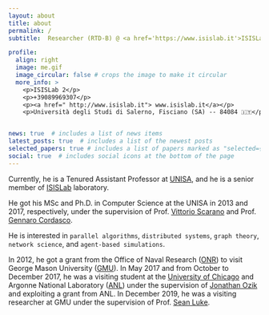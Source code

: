 ```yaml
---
layout: about
title: about
permalink: /
subtitle:  Researcher (RTD-B) @ <a href='https://www.isislab.it'>ISISLab</a>, <a href='https://docenti.unisa.it/028012/home'>Department of Computer Science</a>. Università degli Studi di Salerno (UNISA) · 🇮🇹

profile:
  align: right
  image: me.gif
  image_circular: false # crops the image to make it circular
  more_info: >
    <p>ISISLab 2</p>
    <p>+39089969307</p>
    <p><a href=" http://www.isislab.it"> www.isislab.it</a></p>
    <p>Università degli Studi di Salerno, Fisciano (SA) -- 84084 🇮🇹</p>


news: true  # includes a list of news items
latest_posts: true  # includes a list of the newest posts
selected_papers: true # includes a list of papers marked as "selected={true}"
social: true  # includes social icons at the bottom of the page
---
```


Currently, he is a Tenured Assistant Professor at [UNISA](www.unisa.it), and he is a senior member of [ISISLab](www.isislab.it) laboratory.

He got his MSc and Ph.D. in Computer Science at the UNISA in 2013 and 2017, respectively, under the supervision of Prof. [Vittorio Scarano](http://intranet.di.unisa.it/~vitsca/) and Prof. [Gennaro Cordasco](https://www.psicologia.unicampania.it/dipartimento/docenti?MATRICOLA=059407). 

He is interested in `parallel algorithms`, `distributed systems`, `graph theory`, `network science`, and `agent-based simulations`. 

In 2012, he got a grant from the Office of Naval Research ([ONR](https://www.nre.navy.mil/)) to visit George Mason University ([GMU](https://www.gmu.edu/)). In May 2017 and from October to December 2017, he was a visiting student at the [University of Chicago](https://www.uchicago.edu/) and Argonne National Laboratory ([ANL](https://www.anl.gov/)) under the supervision of [Jonathan Ozik](https://www.anl.gov/profile/jonathan-ozik) and exploiting a grant from ANL. 
In December 2019, he was a visiting researcher at GMU under the supervision of Prof. [Sean Luke](https://cs.gmu.edu/~sean/). 

